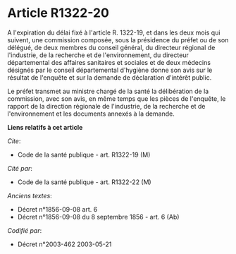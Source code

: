# Article R1322-20

A l'expiration du délai fixé à l'article R. 1322-19, et dans les deux mois qui suivent, une commission composée, sous la
présidence du préfet ou de son délégué, de deux membres du conseil général, du directeur régional de l'industrie, de la
recherche et de l'environnement, du directeur départemental des affaires sanitaires et sociales et de deux médecins désignés
par le conseil départemental d'hygiène donne son avis sur le résultat de l'enquête et sur la demande de déclaration d'intérêt
public.

Le préfet transmet au ministre chargé de la santé la délibération de la commission, avec son avis, en même temps que les
pièces de l'enquête, le rapport de la direction régionale de l'industrie, de la recherche et de l'environnement et les
documents annexés à la demande.

**Liens relatifs à cet article**

_Cite_:

  - Code de la santé publique - art. R1322-19 (M)

_Cité par_:

  - Code de la santé publique - art. R1322-22 (M)

_Anciens textes_:

  - Décret n°1856-09-08 art. 6
  - Décret n°1856-09-08 du 8 septembre 1856 - art. 6 (Ab)

_Codifié par_:

  - Décret n°2003-462 2003-05-21
